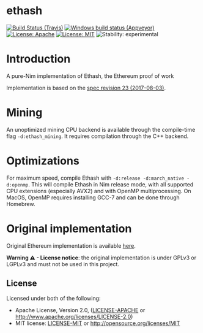 # ethash

[![Build Status (Travis)](https://img.shields.io/travis/status-im/nim-ethash/master.svg?label=Linux%20/%20macOS "Linux/macOS build status (Travis)")](https://travis-ci.org/status-im/nim-ethash)
[![Windows build status (Appveyor)](https://img.shields.io/appveyor/ci/nimbus/nim-ethash/master.svg?label=Windows "Windows build status (Appveyor)")](https://ci.appveyor.com/project/nimbus/nim-ethash)
[![License: Apache](https://img.shields.io/badge/License-Apache%202.0-blue.svg)](https://opensource.org/licenses/Apache-2.0)
[![License: MIT](https://img.shields.io/badge/License-MIT-blue.svg)](https://opensource.org/licenses/MIT)
![Stability: experimental](https://img.shields.io/badge/stability-experimental-orange.svg)

# Introduction
A pure-Nim implementation of Ethash, the Ethereum proof of work

Implementation is based on the [spec revision 23 (2017-08-03)](https://github.com/ethereum/wiki/wiki/Ethash).

# Mining
An unoptimized mining CPU backend is available through the compile-time flag ``-d:ethash_mining``.
It requires compilation through the C++ backend.

# Optimizations
For maximum speed, compile Ethash with `-d:release -d:march_native -d:openmp`.
This will compile Ethash in Nim release mode, with all supported CPU extensions (especially AVX2) and with OpenMP multiprocessing. On MacOS, OpenMP requires installing GCC-7 and can be done through Homebrew.

# Original implementation
Original Ethereum implementation is available [here](https://github.com/ethereum/ethash).

**Warning ⚠ - License notice**: the original implementation is under GPLv3 or LGPLv3 and must not be used in this project.

## License

Licensed under both of the following:

 * Apache License, Version 2.0, ([LICENSE-APACHE](LICENSE-APACHE) or http://www.apache.org/licenses/LICENSE-2.0)
 * MIT license: [LICENSE-MIT](LICENSE-MIT) or http://opensource.org/licenses/MIT
